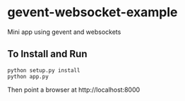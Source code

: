 gevent-websocket-example
========================

Mini app using gevent and websockets

To Install and Run
------------------

    python setup.py install
    python app.py

Then point a browser at http://localhost:8000